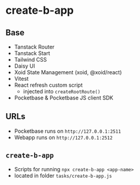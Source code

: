 # create-b-app

## Base

- Tanstack Router
- Tanstack Start
- Tailwind CSS
- Daisy UI
- Xoid State Management (xoid, @xoid/react)
- Vitest
- React refresh custom script
  - injected into `createRootRoute()`
- Pocketbase & Pocketbase JS client SDK

## URLs

- Pocketbase runs on `http://127.0.0.1:2511`
- Webapp runs on `http://127.0.0.1:2512`

## `create-b-app`

- Scripts for running `npx create-b-app <app-name>`
- located in folder `tasks/create-b-app.js`
